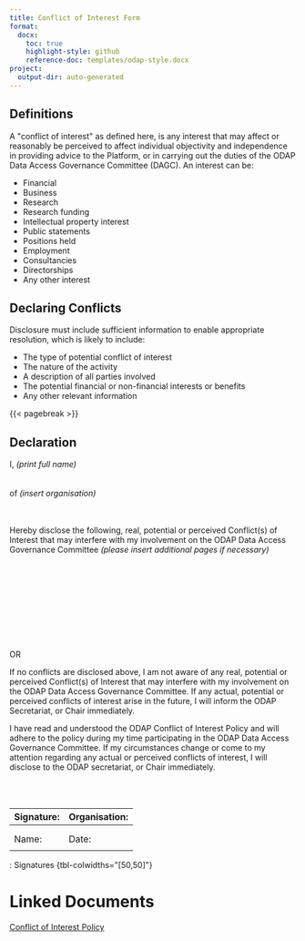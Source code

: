 ```yaml
---
title: Conflict of Interest Form
format:
  docx:
    toc: true
    highlight-style: github
    reference-doc: templates/odap-style.docx
project:
  output-dir: auto-generated
---
```


## Definitions

A "conflict of interest" as defined here, is any interest that may affect or reasonably be perceived to affect individual objectivity and independence in providing advice to the Platform, or in carrying out the duties of the ODAP Data Access Governance Committee (DAGC). An interest can be:

- Financial
- Business
- Research
- Research funding
- Intellectual property interest
- Public statements
- Positions held
- Employment
- Consultancies
- Directorships
- Any other interest

## Declaring Conflicts

Disclosure must include sufficient information to enable appropriate resolution, which is likely to include:

- The type of potential conflict of interest
- The nature of the activity
- A description of all parties involved
- The potential financial or non-financial interests or benefits
- Any other relevant information

{{< pagebreak >}}

## Declaration

I, _(print full name)_  
&nbsp;  
&nbsp;  
of _(insert organisation)_  
&nbsp;   
&nbsp;  

Hereby disclose the following, real, potential or perceived Conflict(s) of Interest that may interfere with my involvement on the ODAP Data Access Governance Committee _(please insert additional pages if necessary)_  
&nbsp;   
&nbsp;   
&nbsp;   
&nbsp;   
&nbsp;   
&nbsp;   
&nbsp;   
&nbsp;   
&nbsp;   

OR

If no conflicts are disclosed above, I am not aware of any real, potential or perceived Conflict(s) of Interest that may interfere with my involvement on the ODAP Data Access Governance Committee. If any actual, potential or perceived conflicts of interest arise in the future, I will inform the ODAP Secretariat, or Chair immediately.  


I have read and understood the ODAP Conflict of Interest Policy and will adhere to the policy during my time participating in the ODAP Data Access Governance Committee. If my circumstances change or come to my attention regarding any actual or perceived conflicts of interest, I will disclose to the ODAP secretariat, or Chair immediately.  
  
&nbsp;   
&nbsp;   

| Signature: | Organisation: |
|------------|---------------|
|            |               |
|            |               |
| Name:      | Date:         |
|            |               |

: Signatures {tbl-colwidths="[50,50]"}

# Linked Documents

[Conflict of Interest Policy](..)